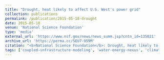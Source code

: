 ```yaml
---
title: "Drought, heat likely to affect U.S. West's power grid"
collection: publications
permalink: /publication/2015-05-18-drought
date: 2015-05-18
venue: 'National Science Foundation'
type: 'media'
external_url: 'https://www.nsf.gov/news/news_summ.jsp?cntn_id=135021'
archive_url: 'https://perma.cc/5EU7-959M'
citation: "<b>National Science Foundation</b>: Drought, heat likely to affect U.S. West's power grid. (2015). [News Article]"
tags: ['coupled-infrastructure-modeling', 'water-energy-nexus', 'climate-change']
---
```

